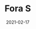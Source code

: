 ---
title: "Fora S"
image_primary: "img/FORA_Suspension_3x3.jpg"
description: "FORA%20is%20an%20outdoors%20lamp%20with%20IP-55.%20The%20cast%20iron%20base%20is%20distinguished%20by%20a%20radial%20base%20whose%A0tubular%20desing%20improves%20durability%20and%20allows%20light%20to%20reach%A0the%20grass.%20Light%20source%20is%20protected%20by%20an%20elliptical%20medium%20intensity%A0and%20U.V.%20protection%20polythene%20globe%2C%20which%20guarantees%20a%A0water%20tight%20electrical%20fixture.%20The%20shade%20is%20made%20of%20synthetic%20wicker%2C%20making%20it%20highly%A0resistant%20to%20weathering%20while%20casting%20a%20pleasant%2C%20diffuse%A0light.%20The%20result%20is%20a%20luminaire%20that%20adapts%20well%20to%20all%20types%20of%A0indoor%20and%20outdoor%20environments.%20Its%20versatility%20is%20remarkable%A0and%20difficult%20to%20find%20in%20products%20of%20this%20category.%20This%20family%20consists%20of%20a%20table%20lamp%2C%20floor%20lamp%2C%20ceiling%2C%A0pendant%20retail%20and%20pendant%20big%20format."
designer: "Alex Fernández Camps & Gonzalo Milà"
tags: 
  - "Bover"
  - "Outdoor"
  - "Floor"
  - "Pendant"
  - "Table"
  - "Ceiling"
  - "Wall"
  - "outdoor-lamps"
href: "https://www.bover.es/en/lamp/fora-s/"
category: "outdoor-lamps"
subtitle: ""
manufacturer: "Bover"
slug: "/manufacturers/bover/outdoor-lamps/alex-fernandez-camps-gonzalo-mila-fora-s"
date: "2021-02-17"
---